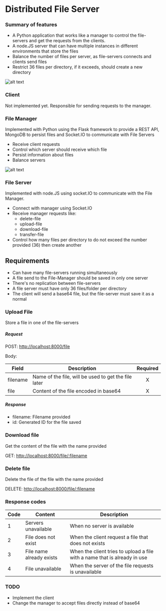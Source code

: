 Distributed File Server
=======================

### Summary of features

- A Python application that works like a manager to control the file-servers and get the requests from the clients.
- A node.JS server that can have multiple instances in different environments that store the files
- Balance the number of files per server, as file-servers connects and clients send files
- Restrict 36 files per directory, if it exceeds, should create a new directory

![alt text](https://github.com/pedrokehl/distributed-file-server/blob/master/docs/distributed-file-server-diagram.png "Distributed File Server Diagram")

### Client

Not implemented yet.
Responsible for sending requests to the manager.

### File Manager
Implemented with Python using the Flask framework to provide a REST API, MongoDB to persist files and Socket.IO to communicate with File Servers

- Receive client requests
- Control which server should receive which file
- Persist information about files
- Balance servers

![alt text](https://github.com/pedrokehl/distributed-file-server/blob/master/docs/manager-diagram.png "File Manager Diagram")


### File Server
Implemented with node.JS using socket.IO to communicate with the File Manager.

- Connect with manager using Socket.IO
- Receive manager requests like:
    - delete-file
    - upload-file
    - download-file
    - transfer-file
- Control how many files per directory to do not exceed the number provided (36) then create another

## Requirements

- Can have many file-servers running simultaneously
- A file send to the File-Manager should be saved in only one server
- There's no replication between file-servers
- A file server must have only 36 files/folder per directory
- The client will send a base64 file, but the file-server must save it as a normal

### Upload File
Store a file in one of the file-servers

##### Request
POST: [http://localhost:8000/file](http://localhost:8000/file)

Body:

| Field         | Description     | Required |
| ------------- |-------------| :---------: |
| filename | Name of the file, will be used to get the file later | X |
| file | Content of the file encoded in base64 | X |
##### Response

- filename: Filename provided
- id: Generated ID for the file saved

### Download file
Get the content of the file with the name provided

GET: [http://localhost:8000/file/:filename](http://localhost:8000/file/:filename)

### Delete file
Delete the file of the file with the name provided

DELETE: [http://localhost:8000/file/:filename](http://localhost:8000/file/:filename)


### Response codes

Code  | Content              | Description
------- | ---------------------- | ------------
1       | Servers unavailable  | When no server is available
2       | File does not exist    | When the client request a file that does not exists
3       | File name already exists | When the client tries to upload a file with a name that is already in use
4       | File unavailable   | When the server of the file requests is unavailable


### TODO

- Implement the client
- Change the manager to accept files directly instead of base64